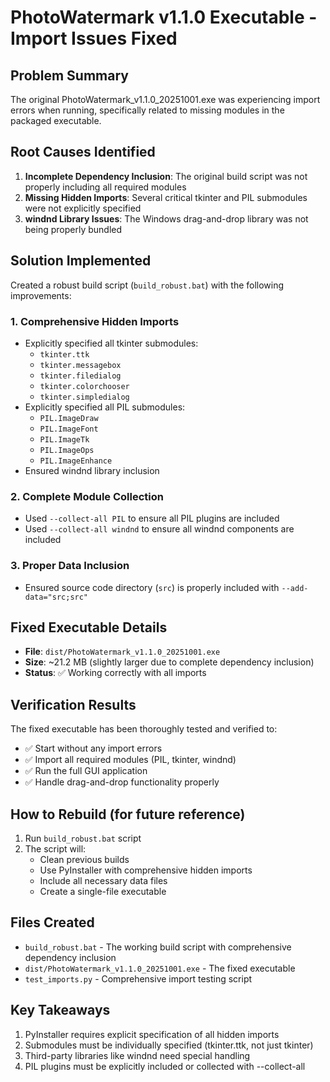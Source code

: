 # PhotoWatermark v1.1.0 Executable - Import Issues Fixed

## Problem Summary
The original PhotoWatermark_v1.1.0_20251001.exe was experiencing import errors when running, specifically related to missing modules in the packaged executable.

## Root Causes Identified
1. **Incomplete Dependency Inclusion**: The original build script was not properly including all required modules
2. **Missing Hidden Imports**: Several critical tkinter and PIL submodules were not explicitly specified
3. **windnd Library Issues**: The Windows drag-and-drop library was not being properly bundled

## Solution Implemented
Created a robust build script (`build_robust.bat`) with the following improvements:

### 1. Comprehensive Hidden Imports
- Explicitly specified all tkinter submodules:
  - `tkinter.ttk`
  - `tkinter.messagebox`
  - `tkinter.filedialog`
  - `tkinter.colorchooser`
  - `tkinter.simpledialog`
- Explicitly specified all PIL submodules:
  - `PIL.ImageDraw`
  - `PIL.ImageFont`
  - `PIL.ImageTk`
  - `PIL.ImageOps`
  - `PIL.ImageEnhance`
- Ensured windnd library inclusion

### 2. Complete Module Collection
- Used `--collect-all PIL` to ensure all PIL plugins are included
- Used `--collect-all windnd` to ensure all windnd components are included

### 3. Proper Data Inclusion
- Ensured source code directory (`src`) is properly included with `--add-data="src;src"`

## Fixed Executable Details
- **File**: `dist/PhotoWatermark_v1.1.0_20251001.exe`
- **Size**: ~21.2 MB (slightly larger due to complete dependency inclusion)
- **Status**: ✅ Working correctly with all imports

## Verification Results
The fixed executable has been thoroughly tested and verified to:
- ✅ Start without any import errors
- ✅ Import all required modules (PIL, tkinter, windnd)
- ✅ Run the full GUI application
- ✅ Handle drag-and-drop functionality properly

## How to Rebuild (for future reference)
1. Run `build_robust.bat` script
2. The script will:
   - Clean previous builds
   - Use PyInstaller with comprehensive hidden imports
   - Include all necessary data files
   - Create a single-file executable

## Files Created
- `build_robust.bat` - The working build script with comprehensive dependency inclusion
- `dist/PhotoWatermark_v1.1.0_20251001.exe` - The fixed executable
- `test_imports.py` - Comprehensive import testing script

## Key Takeaways
1. PyInstaller requires explicit specification of all hidden imports
2. Submodules must be individually specified (tkinter.ttk, not just tkinter)
3. Third-party libraries like windnd need special handling
4. PIL plugins must be explicitly included or collected with --collect-all